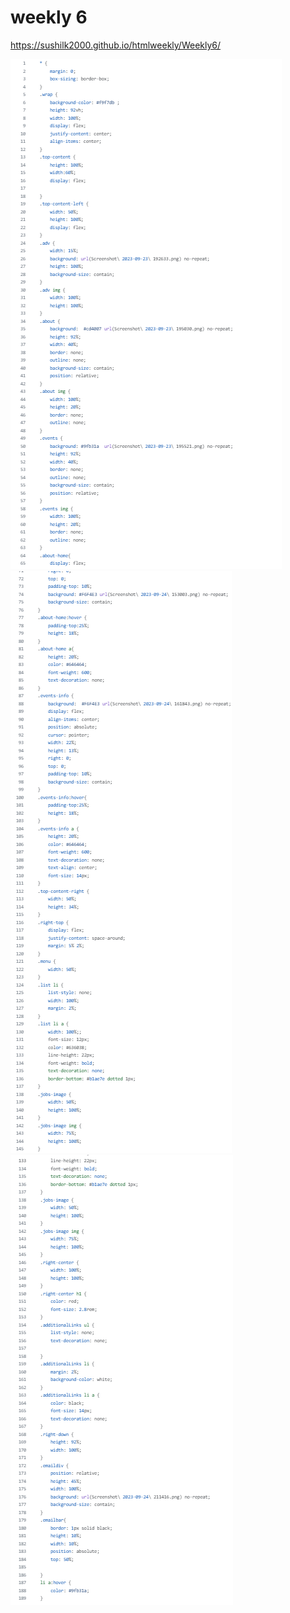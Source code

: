 # weekly 6
https://sushilk2000.github.io/htmlweekly/Weekly6/


![Ss1](<Screenshot 2023-09-24 214925.png>)
![SS2](<Screenshot 2023-09-24 214937.png>)
![SS3](<Screenshot 2023-09-24 214942.png>)
